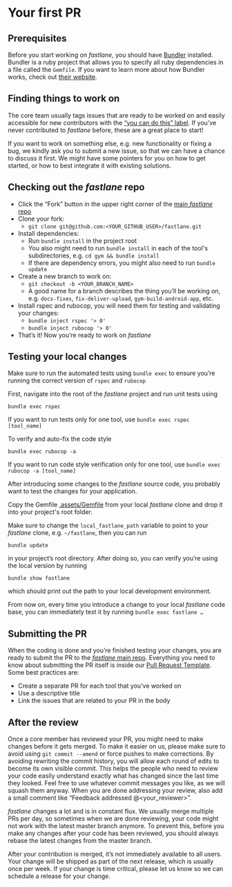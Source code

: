 # Your first PR

## Prerequisites

Before you start working on _fastlane_, you should have [Bundler][bundler] installed. Bundler is a ruby project that allows you to specify all ruby dependencies in a file called the `Gemfile`. If you want to learn more about how Bundler works, check out [their website][bundler help].

## Finding things to work on

The core team usually tags issues that are ready to be worked on and easily accessible for new contributors with the [“you can do this” label][you can do this]. If you’ve never contributed to _fastlane_ before, these are a great place to start!

If you want to work on something else, e.g. new functionality or fixing a bug, we kindly ask you to submit a new issue, so that we can have a chance to discuss it first. We might have some pointers for you on how to get started, or how to best integrate it with existing solutions.

## Checking out the _fastlane_ repo

- Click the “Fork” button in the upper right corner of the [main _fastlane_ repo][fastlane]
- Clone your fork:
  - `git clone git@github.com:<YOUR_GITHUB_USER>/fastlane.git`
- Install dependencies:
  - Run `bundle install` in the project root
  - You also might need to run `bundle install` in each of the tool's subdirectories, e.g. `cd gym && bundle install`
  - If there are dependency errors, you might also need to run `bundle update`
- Create a new branch to work on:
  - `git checkout -b <YOUR_BRANCH_NAME>`
  - A good name for a branch describes the thing you’ll be working on, e.g. `docs-fixes`, `fix-deliver-upload`, `gym-build-android-app`, etc.
- Install rspec and rubocop, you will need them for testing and validating your changes:
  - `bundle inject rspec '> 0'`
  - `bundle inject rubocop '> 0'`
- That’s it! Now you’re ready to work on _fastlane_ 

## Testing your local changes

Make sure to run the automated tests using `bundle exec` to ensure you’re running the correct version of `rspec` and `rubocop`

First, navigate into the root of the _fastlane_ project and run unit tests using

```
bundle exec rspec
```

If you want to run tests only for one tool, use `bundle exec rspec [tool_name]`

To verify and auto-fix the code style

```
bundle exec rubocop -a
```

If you want to run code style verification only for one tool, use `bundle exec rubocop -a [tool_name]`

After introducing some changes to the _fastlane_ source code, you probably want to test the changes for your application.

Copy the Gemfile [.assets/Gemfile](.assets/Gemfile) from your local _fastlane_ clone and drop it into your project's root folder.

Make sure to change the `local_fastlane_path` variable to point to your _fastlane_ clone, e.g. `~/fastlane`, then you can run
```
bundle update
```
in your project’s root directory. After doing so, you can verify you’re using the local version by running

```
bundle show fastlane
```

which should print out the path to your local development environment.

From now on, every time you introduce a change to your local _fastlane_ code base, you can immediately test it by running `bundle exec fastlane …`

## Submitting the PR

When the coding is done and you’re finished testing your changes, you are ready to submit the PR to the [_fastlane_ main repo][fastlane]. Everything you need to know about submitting the PR itself is inside our [Pull Request Template][pr template]. Some best practices are:

- Create a separate PR for each tool that you’ve worked on
- Use a descriptive title 
- Link the issues that are related to your PR in the body

## After the review

Once a core member has reviewed your PR, you might need to make changes before it gets merged. To make it easier on us, please make sure to avoid using `git commit --amend` or force pushes to make corrections. By avoiding rewriting the commit history, you will allow each round of edits to become its own visible commit. This helps the people who need to review your code easily understand exactly what has changed since the last time they looked. Feel free to use whatever commit messages you like, as we will squash them anyway. When you are done addressing your review, also add a small comment like “Feedback addressed @<your_reviewer>”.

_fastlane_ changes a lot and is in constant flux. We usually merge multiple PRs per day, so sometimes when we are done reviewing, your code might not work with the latest master branch anymore. To prevent this, before you make any changes after your code has been reviewed, you should always rebase the latest changes from the master branch.

After your contribution is merged, it’s not immediately available to all users. Your change will be shipped as part of the next release, which is usually once per week. If your change is time critical, please let us know so we can schedule a release for your change.

<!-- Links -->
[you can do this]: https://github.com/fastlane/fastlane/issues?utf8=✓&q=is%3Aopen%20is%3Aissue%20label%3A%22you%20can%20do%20this%22%20
[fastlane]: https://github.com/fastlane/fastlane
[pr template]: .github/PULL_REQUEST_TEMPLATE.md
[bundler]: https://bundler.io
[bundler help]: https://bundler.io/v1.12/#getting-started
